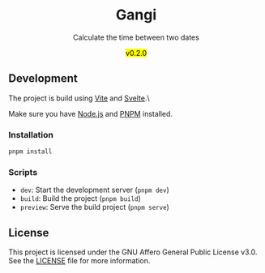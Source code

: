<div align="center">
<h1>Gangi</h1>
<p>Calculate the time between two dates</p>
<mark>v0.2.0</mark>
</div>

## Development

The project is build using [Vite](https://vite.dev) and
[Svelte](https://svelte.dev).\

Make sure you have [Node.js](https://nodejs.org) and [PNPM](https://pnpm.io)
installed.

### Installation

```bash
pnpm install
```

### Scripts

- `dev`: Start the development server (`pnpm dev`)
- `build`: Build the project (`pnpm build`)
- `preview`: Serve the build project (`pnpm serve`)

## License

This project is licensed under the GNU Affero General Public License v3.0. See
the [LICENSE](LICENSE.txt) file for more information.
